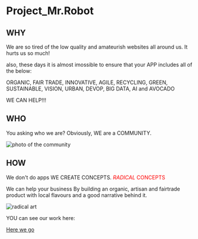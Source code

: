 # Project_Mr.Robot

## WHY
We are so tired of the low quality and amateurish websites all around us. 
It hurts us so much!

also, these days it is almost imossible to ensure that your APP includes all of the below:

ORGANIC, FAIR TRADE, INNOVATIVE, AGILE, RECYCLING, GREEN, SUSTAINABLE, VISION, URBAN, DEVOP, BIG DATA, AI and AVOCADO 

WE CAN HELP!!!

## WHO

You asking who we are? Obviously, WE are a COMMUNITY. 


![photo of the community](http://standrewscobourg.org/wp-content/uploads/2017/07/community.jpg)


## HOW
We don't do apps WE CREATE CONCEPTS. <span style= "color:red"> *RADICAL* CONCEPTS </span>

We can help your business By building an organic, artisan and fairtrade product with local flavours and a good narrative behind it.


![radical art](http://www.alanwongs.com/sites/default/files/carrot-egg-coffee1.jpg)


YOU can see our work here: 

[Here we go](https://facn3.github.io/project_mrrobot/)

              
